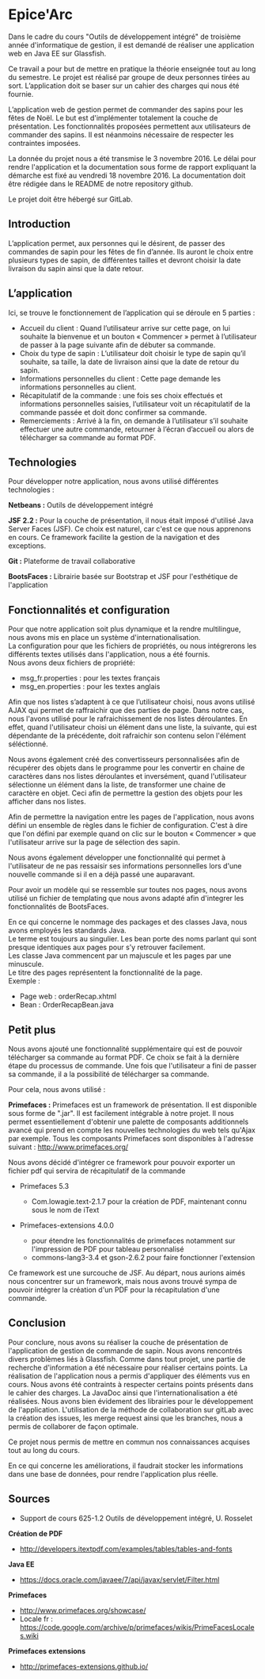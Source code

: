 # Epice'Arc

Dans le cadre du cours "Outils de développement intégré" de troisième année d'informatique de gestion, 
il est demandé de réaliser une application web en Java EE sur Glassfish.

Ce travail a pour but de mettre en pratique la théorie enseignée tout au long du semestre. 
Le projet est réalisé par groupe de deux personnes tirées au sort. L’application doit se baser sur un cahier des charges qui nous été fournie.  

L’application web de gestion permet de commander des sapins pour les fêtes de Noël. 
Le but est d'implémenter totalement la couche de présentation. Les fonctionnalités proposées permettent aux 
utilisateurs de commander des sapins. Il est néanmoins nécessaire de respecter les contraintes imposées. 

La donnée du projet nous a été transmise le 3 novembre 2016. 
Le délai pour rendre l'application et la documentation sous forme de rapport expliquant la démarche est fixé au vendredi 18 novembre 2016. 
La documentation doit être rédigée dans le README de notre repository github.

Le projet doit être hébergé sur GitLab.

## Introduction

L’application permet, aux personnes qui le désirent, 
de passer des commandes de sapin pour les fêtes de fin d’année. 
Ils auront le choix entre plusieurs types de sapin, de différentes tailles et devront choisir 
la date livraison du sapin ainsi que la date retour.

## L’application

Ici, se trouve le fonctionnement de l’application qui se déroule en 5 parties :
* Accueil du client : Quand l’utilisateur arrive sur cette page, 
on lui souhaite la bienvenue et un bouton « Commencer » permet à l’utilisateur de passer à la page suivante afin de débuter sa commande.
* Choix du type de sapin : L’utilisateur doit choisir le type de sapin qu’il 
souhaite, sa taille, la date de livraison ainsi que la date de retour du sapin.
* Informations personnelles du client : Cette page demande les informations personnelles au client.
* Récapitulatif de la commande : une fois ses choix effectués et informations personnelles saisies, 
l’utilisateur voit un récapitulatif de la commande passée et doit donc confirmer sa commande.
* Remerciements : Arrivé à la fin, on demande à l’utilisateur s’il souhaite effectuer une autre commande, 
retourner à l’écran d’accueil ou alors de télécharger sa commande au format PDF.

## Technologies

Pour développer notre application, nous avons utilisé différentes technologies :


**Netbeans :** Outils de développement intégré

**JSF 2.2 :** Pour la couche de présentation, il nous était imposé d'utilisé Java Server Faces (JSF). 
Ce choix est naturel, car c'est ce que nous apprenons en cours. Ce framework facilite la gestion de la navigation et des exceptions.

**Git :** Plateforme de travail collaborative

**BootsFaces :** Librairie basée sur Bootstrap et JSF pour l'esthétique de l'application


## Fonctionnalités et configuration

Pour que notre application soit plus dynamique et la rendre multilingue, nous avons mis en place un système d'internationalisation.<br/>
La configuration pour que les fichiers de propriétés, 
ou nous intégrerons les différents textes utilisés dans l'application, nous a été fournis.<br/>
Nous avons deux fichiers de propriété:

* msg_fr.properties : pour les textes français
* msg_en.properties : pour les textes anglais


Afin que nos listes s’adaptent à ce que l’utilisateur choisi, nous avons utilisé AJAX qui permet de raffraichir que des parties de page. Dans 
notre cas, nous l'avons utilisé pour le rafraichissement de nos listes déroulantes.
En effet, quand l'utilisateur choisi un élément dans une liste, la suivante, qui est dépendante de la précédente, doit rafraichir son contenu selon 
l'élément séléctionné.

Nous avons également créé des convertisseurs personnalisées afin de récupérer des objets dans le programme pour les 
convertir en chaine de caractères dans nos listes déroulantes et inversément, quand l'utilisateur sélectionne un élément dans 
la liste, de transformer une chaine de caractère en objet. Ceci afin de permettre la gestion des objets pour les afficher dans nos listes.

Afin de permettre la navigation entre les pages de l'application, nous avons défini un ensemble de règles dans le fichier de configuration. 
C'est à dire que l'on défini par exemple quand on clic sur le bouton « Commencer » que l'utilisateur arrive sur la page de sélection 
des sapin.

Nous avons également développer une fonctionnalité qui permet à l'utilisateur de ne pas ressaisir ses informations personnelles lors d'une nouvelle commande si il en 
a déjà passé une auparavant.

Pour avoir un modèle qui se ressemble sur toutes nos pages, nous avons utilisé un fichier de templating que nous avons adapté afin d'integrer les fonctionnalités 
de BootsFaces.

En ce qui concerne le nommage des packages et des classes Java, nous avons employés les standards Java.<br/>
Le terme est toujours au singulier. Les bean porte des noms parlant qui sont presque identiques aux pages pour s’y retrouver facilement.  
Les classe Java commencent par un majuscule et les pages par une minuscule.<br/>
Le titre des pages représentent la fonctionnalité de la page.<br/>
Exemple :

* Page web : orderRecap.xhtml
* Bean : OrderRecapBean.java


## Petit plus

Nous avons ajouté une fonctionnalité supplémentaire qui est de pouvoir télécharger sa commande au format PDF. Ce choix se fait à la dernière étape du processus de commande.
Une fois que l'utilisateur a fini de passer sa commande, il a la possibilité de télécharger sa commande.

Pour cela, nous avons utilisé :


**Primefaces :** Primefaces est un framework de présentation. Il est disponible sous forme de ".jar". 
Il est facilement intégrable à notre projet. Il nous permet essentiellement d'obtenir une palette de composants additionnels avancé qui prend en compte les nouvelles technologies 
du web tels qu'Ajax par exemple. Tous les composants Primefaces sont disponibles à l'adresse suivant :  http://www.primefaces.org/

Nous avons décidé d'intégrer ce framework pour pouvoir exporter un fichier pdf qui servira de récapitulatif de la commande

* Primefaces 5.3
	* Com.lowagie.text-2.1.7 pour la création de PDF, maintenant connu sous le nom de iText

* Primefaces-extensions 4.0.0 
	* pour étendre les fonctionnalités de primefaces notamment sur l'impression de PDF pour tableau personnalisé
	* commons-lang3-3.4 et gson-2.6.2 pour faire fonctionner l'extension




Ce framework est une surcouche de JSF. Au départ, nous aurions aimés nous concentrer sur un framework, 
mais nous avons trouvé sympa de pouvoir intégrer la création d'un PDF pour la récapitulation d'une commande.

## Conclusion

Pour conclure, nous avons su réaliser la couche de présentation de l'application de gestion de commande de sapin. Nous avons rencontrés divers problèmes liés à Glassfish. Comme dans tout projet, une partie de recherche d'information a été nécessaire pour réaliser certains points. La réalisation de l'application nous a permis d'appliquer des éléments vus en cours. Nous avons été contraints à respecter certains points présents dans le cahier des charges. La JavaDoc ainsi que l'internationalisation a été réalisées. Nous avons bien évidement des librairies pour le développement de l'application. L'utilisation de la méthode de collaboration sur gitLab avec la création des issues, les merge request ainsi que les branches, nous a permis de collaborer de façon optimale. 

Ce projet nous permis de mettre en commun nos connaissances acquises tout au long du cours.

En ce qui concerne les améliorations, il faudrait stocker les informations dans une base de données, pour rendre l'application plus réelle. 

## Sources

* Support de cours 625-1.2 Outils de développement intégré, U. Rosselet

**Création de PDF**

* http://developers.itextpdf.com/examples/tables/tables-and-fonts

**Java EE**

* https://docs.oracle.com/javaee/7/api/javax/servlet/Filter.html

**Primefaces**

* http://www.primefaces.org/showcase/ 
* Locale fr : https://code.google.com/archive/p/primefaces/wikis/PrimeFacesLocales.wiki

**Primefaces extensions**

* http://primefaces-extensions.github.io/
